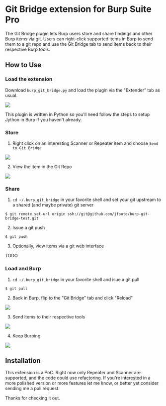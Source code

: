 # Git Bridge extension for Burp Suite Pro

The Git Bridge plugin lets Burp users store and share findings and other Burp items via git. Users can right-click supported items in Burp to send them to a git repo and use the Git Bridge tab to send items back to their respective Burp tools.

## How to Use

### Load the extension

Download `burp_git_bridge.py` and load the plugin via the "Extender" tab as usual. 

![](burp-git-install.png)

This plugin is written in Python so you'll need follow the steps to setup Jython in Burp if you haven't already.

### Store

1. Right click on an interesting Scanner or Repeater item and choose `Send to Git Bridge`

![](burp-git-send-to-git.png)

2. View the item in the Git Repo

![](burp-git-view-repo.png)

### Share

1. `cd ~/.burp_git_bridge` in your favorite shell and set your git upstream to a shared (and maybe private) git server

```
$ git remote set-url origin ssh://git@github.com/jfoote/burp-git-bridge-test.git
```

2. Issue a git push

```
$ git push
```

3. Optionally, view items via a git web interface

TODO

### Load and Burp

1. `cd ~/.burp_git_bridge` in your favorite shell and isue a git pull

```
$ git pull
```

2. Back in Burp, flip to the "Git Bridge" tab and click "Reload"

![](burp-git-reload.png)

3. Send items to their respective tools 

![](burp-git-send-to-tools.png)

4. Keep Burping

![](burp-git-repeater.png)

## Installation

This extension is a PoC. Right now only Repeater and Scanner are supported, 
and the code could use refactoring. If you're interested in a more polished 
version or more features let me know, or better yet consider sending me a pull request. 

Thanks for checking it out.


